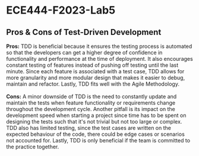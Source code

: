 # ECE444-F2023-Lab5

## Pros & Cons of Test-Driven Development
**Pros:** TDD is beneficial because it ensures the testing process is automated so that the developers can get a higher degree of confidence in functionality and performance at the time of deployment. It also encourages constant testing of features instead of pushing off testing until the last minute. Since each feature is associated with a test case, TDD allows for more granularity and more modular design that makes it easier to debug, maintain and refactor. Lastly, TDD fits well with the Agile Methodology. <br><br>
**Cons:** A minor downside of TDD is the need to constantly update and maintain the tests when feature functionality or requirements change throughout the development cycle. Another pitfall is its impact on the development speed when starting a project since time has to be spent on designing the tests such that it's not trivial but not too large or complex. TDD also has limited testing, since the test cases are written on the expected behaviour of the code, there could be edge cases or scenarios not accounted for. Lastly, TDD is only beneficial if the team is committed to the practice together.
